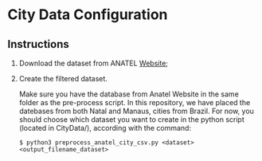 # City Data Configuration

## Instructions

1. Download the dataset from ANATEL [Website](https://sistemas.anatel.gov.br/se/public/view/b/licenciamento.php);
2. Create the filtered dataset.

   Make sure you have the database from Anatel Website in the same folder as the pre-process script. In this repository, we have placed the datebases from both Natal and Manaus, cities from Brazil. For now, you  should choose which dataset you want to create in the python script (located in CityData/), according with the command: 
  
   ```
   $ python3 preprocess_anatel_city_csv.py <dataset> <output_filename_dataset>
  
   ```
